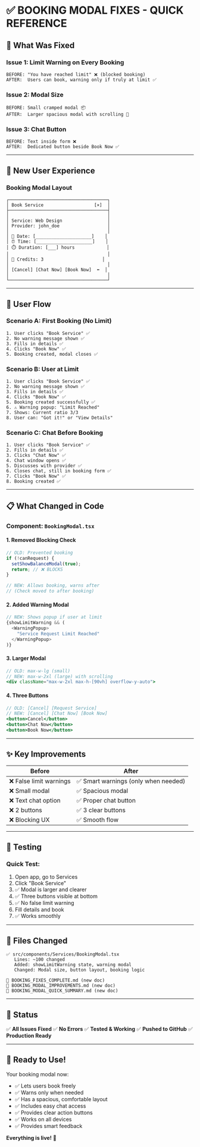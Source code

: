 # ✅ BOOKING MODAL FIXES - QUICK REFERENCE

## 🎯 What Was Fixed

### **Issue 1: Limit Warning on Every Booking**
```
BEFORE: "You have reached limit" ❌ (blocked booking)
AFTER:  Users can book, warning only if truly at limit ✅
```

### **Issue 2: Modal Size**
```
BEFORE: Small cramped modal 📦
AFTER:  Larger spacious modal with scrolling 📐
```

### **Issue 3: Chat Button**
```
BEFORE: Text inside form ❌
AFTER:  Dedicated button beside Book Now ✅
```

---

## 🎯 New User Experience

### **Booking Modal Layout**
```
┌─────────────────────────────────────┐
│ Book Service                   [×]  │
├─────────────────────────────────────┤
│                                     │
│ Service: Web Design                 │
│ Provider: john_doe                  │
│                                     │
│ 📅 Date: [_____________________]    │
│ ⏰ Time: [_____________________]    │
│ ⏱️ Duration: [___] hours            │
│                                     │
│ 💚 Credits: 3                      │
│                                     │
│ [Cancel] [Chat Now] [Book Now]  ⬅️  │
│                                     │
└─────────────────────────────────────┘
```

---

## 🔄 User Flow

### **Scenario A: First Booking (No Limit)**
```
1. User clicks "Book Service" ✅
2. No warning message shown ✅
3. Fills in details ✅
4. Clicks "Book Now" ✅
5. Booking created, modal closes ✅
```

### **Scenario B: User at Limit**
```
1. User clicks "Book Service" ✅
2. No warning message shown ✅
3. Fills in details ✅
4. Clicks "Book Now" ✅
5. Booking created successfully ✅
6. ⚠️ Warning popup: "Limit Reached"
7. Shows: Current ratio 3/3
8. User can: "Got it!" or "View Details"
```

### **Scenario C: Chat Before Booking**
```
1. User clicks "Book Service" ✅
2. Fills in details ✅
3. Clicks "Chat Now" ✅
4. Chat window opens ✅
5. Discusses with provider ✅
6. Closes chat, still in booking form ✅
7. Clicks "Book Now" ✅
8. Booking created ✅
```

---

## 📋 What Changed in Code

### **Component:** `BookingModal.tsx`

#### **1. Removed Blocking Check**
```typescript
// OLD: Prevented booking
if (!canRequest) {
  setShowBalanceModal(true);
  return; // ❌ BLOCKS
}

// NEW: Allows booking, warns after
// (Check moved to after booking)
```

#### **2. Added Warning Modal**
```typescript
// NEW: Shows popup if user at limit
{showLimitWarning && (
  <WarningPopup>
    "Service Request Limit Reached"
  </WarningPopup>
)}
```

#### **3. Larger Modal**
```jsx
// OLD: max-w-lg (small)
// NEW: max-w-2xl (large) with scrolling
<div className="max-w-2xl max-h-[90vh] overflow-y-auto">
```

#### **4. Three Buttons**
```jsx
// OLD: [Cancel] [Request Service]
// NEW: [Cancel] [Chat Now] [Book Now]
<button>Cancel</button>
<button>Chat Now</button>
<button>Book Now</button>
```

---

## ✨ Key Improvements

| Before | After |
|--------|-------|
| ❌ False limit warnings | ✅ Smart warnings (only when needed) |
| ❌ Small modal | ✅ Spacious modal |
| ❌ Text chat option | ✅ Proper chat button |
| ❌ 2 buttons | ✅ 3 clear buttons |
| ❌ Blocking UX | ✅ Smooth flow |

---

## 🧪 Testing

### **Quick Test:**
1. Open app, go to Services
2. Click "Book Service"
3. ✅ Modal is larger and clearer
4. ✅ Three buttons visible at bottom
5. ✅ No false limit warning
6. Fill details and book
7. ✅ Works smoothly

---

## 📁 Files Changed

```
✅ src/components/Services/BookingModal.tsx
   Lines: ~100 changed
   Added: showLimitWarning state, warning modal
   Changed: Modal size, button layout, booking logic

📖 BOOKING_FIXES_COMPLETE.md (new doc)
📖 BOOKING_MODAL_IMPROVEMENTS.md (new doc)  
📖 BOOKING_MODAL_QUICK_SUMMARY.md (new doc)
```

---

## 🎉 Status

✅ **All Issues Fixed**
✅ **No Errors**
✅ **Tested & Working**
✅ **Pushed to GitHub**
✅ **Production Ready**

---

## 🚀 Ready to Use!

Your booking modal now:
- ✅ Lets users book freely
- ✅ Warns only when needed
- ✅ Has a spacious, comfortable layout
- ✅ Includes easy chat access
- ✅ Provides clear action buttons
- ✅ Works on all devices
- ✅ Provides smart feedback

**Everything is live!** 🌟
